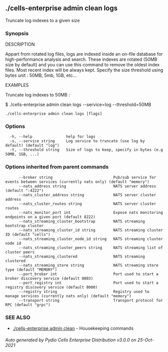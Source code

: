 ## ./cells-enterprise admin clean logs

Truncate log indexes to a given size

### Synopsis


DESCRIPTION

  Appart from rotated log files, logs are indexed inside an on-file database for high-performance analysis and search. 
  These indexes are rotated (50MB size by default) and you can use this command to remove the oldest index files. 
  Most recent index will be always kept.
  Specify the size threshold using bytes unit : 50MB, 5mb, 1GB, etc...

EXAMPLES

  Truncate log indexes to 50MB : 

  $ ./cells-enterprise admin clean logs --service=log --threshold=50MB



```
./cells-enterprise admin clean logs [flags]
```

### Options

```
  -h, --help               help for logs
  -s, --service string     Log service to truncate (use log by default) (default "log")
  -t, --threshold string   Size of logs to keep, specify in bytes (e.g 50MB, 1GB, ...)
```

### Options inherited from parent commands

```
      --broker string                           Pub/sub service for events between services (currently nats only) (default "memory")
      --nats_address string                     NATS server address (default ":4222")
      --nats_cluster_address string             NATS server cluster address
      --nats_cluster_routes string              NATS server cluster routes
      --nats_monitor_port int                   Expose nats monitoring endpoints on a given port (default 8222)
      --nats_streaming_cluster_bootstrap        NATS streaming bootstrap cluster
      --nats_streaming_cluster_id string        NATS streaming cluster ID (default "cells")
      --nats_streaming_cluster_node_id string   NATS streaming cluster node id
      --nats_streaming_cluster_peers string     NATS streaming list of cluster peers
      --nats_streaming_clustered                NATS streaming clustered
      --nats_streaming_store string             NATS streaming store type (default "MEMORY")
      --port_broker int                         Port used to start a broker discovery service (default 8003)
      --port_registry int                       Port used to start a registry discovery service (default 8000)
      --registry string                         Registry used to manage services (currently nats only) (default "memory")
      --transport string                        Transport protocol for RPC (default "grpc")
```

### SEE ALSO

* [./cells-enterprise admin clean](./cells-enterprise-admin-clean)	 - Housekeeping commands

###### Auto generated by Pydio Cells Enterprise Distribution v3.0.0 on 25-Oct-2021
